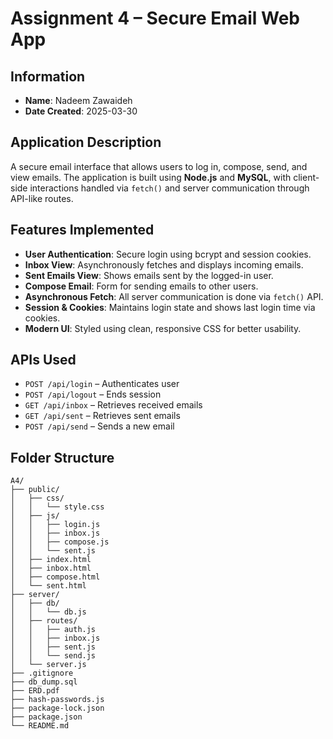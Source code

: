 # Assignment 4 – Secure Email Web App

## Information

- **Name**: Nadeem Zawaideh  
- **Date Created**: 2025-03-30

## Application Description

A secure email interface that allows users to log in, compose, send, and view emails. The application is built using **Node.js** and **MySQL**, with client-side interactions handled via `fetch()` and server communication through API-like routes.

## Features Implemented

- **User Authentication**: Secure login using bcrypt and session cookies.
- **Inbox View**: Asynchronously fetches and displays incoming emails.
- **Sent Emails View**: Shows emails sent by the logged-in user.
- **Compose Email**: Form for sending emails to other users.
- **Asynchronous Fetch**: All server communication is done via `fetch()` API.
- **Session & Cookies**: Maintains login state and shows last login time via cookies.
- **Modern UI**: Styled using clean, responsive CSS for better usability.

## APIs Used

- `POST /api/login` – Authenticates user
- `POST /api/logout` – Ends session
- `GET /api/inbox` – Retrieves received emails
- `GET /api/sent` – Retrieves sent emails
- `POST /api/send` – Sends a new email

## Folder Structure

```plaintext
A4/
├── public/
│   ├── css/
│   │   └── style.css
│   ├── js/
│   │   ├── login.js
│   │   ├── inbox.js
│   │   ├── compose.js
│   │   └── sent.js
│   ├── index.html
│   ├── inbox.html
│   ├── compose.html
│   └── sent.html
├── server/
│   ├── db/
│   │   └── db.js
│   ├── routes/
│   │   ├── auth.js
│   │   ├── inbox.js
│   │   ├── sent.js
│   │   └── send.js
│   └── server.js
├── .gitignore
├── db_dump.sql
├── ERD.pdf
├── hash-passwords.js
├── package-lock.json
├── package.json
└── README.md
